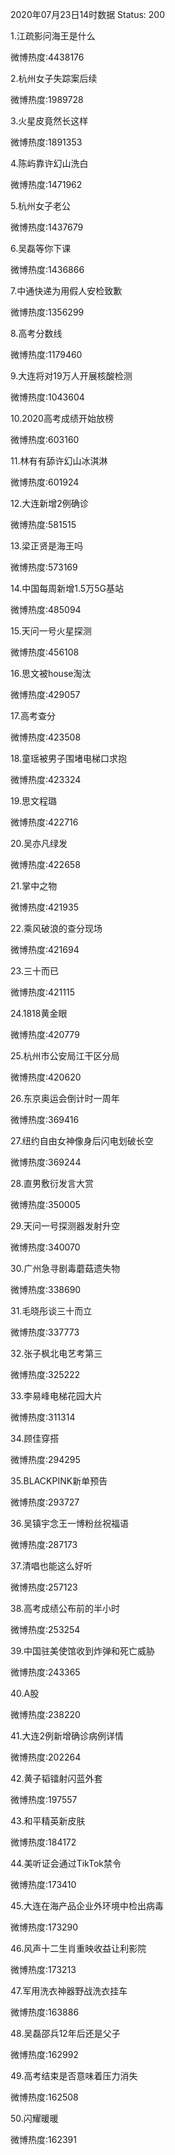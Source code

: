 2020年07月23日14时数据
Status: 200

1.江疏影问海王是什么

微博热度:4438176

2.杭州女子失踪案后续

微博热度:1989728

3.火星皮竟然长这样

微博热度:1891353

4.陈屿靠许幻山洗白

微博热度:1471962

5.杭州女子老公

微博热度:1437679

6.吴磊等你下课

微博热度:1436866

7.中通快递为用假人安检致歉

微博热度:1356299

8.高考分数线

微博热度:1179460

9.大连将对19万人开展核酸检测

微博热度:1043604

10.2020高考成绩开始放榜

微博热度:603160

11.林有有舔许幻山冰淇淋

微博热度:601924

12.大连新增2例确诊

微博热度:581515

13.梁正贤是海王吗

微博热度:573169

14.中国每周新增1.5万5G基站

微博热度:485094

15.天问一号火星探测

微博热度:456108

16.思文被house淘汰

微博热度:429057

17.高考查分

微博热度:423508

18.童瑶被男子围堵电梯口求抱

微博热度:423324

19.思文程璐

微博热度:422716

20.吴亦凡绿发

微博热度:422658

21.掌中之物

微博热度:421935

22.乘风破浪的查分现场

微博热度:421694

23.三十而已

微博热度:421115

24.1818黄金眼

微博热度:420779

25.杭州市公安局江干区分局

微博热度:420620

26.东京奥运会倒计时一周年

微博热度:369416

27.纽约自由女神像身后闪电划破长空

微博热度:369244

28.直男敷衍发言大赏

微博热度:350005

29.天问一号探测器发射升空

微博热度:340070

30.广州急寻剧毒蘑菇遗失物

微博热度:338690

31.毛晓彤谈三十而立

微博热度:337773

32.张子枫北电艺考第三

微博热度:325222

33.李易峰电梯花园大片

微博热度:311314

34.顾佳穿搭

微博热度:294295

35.BLACKPINK新单预告

微博热度:293727

36.吴镇宇念王一博粉丝祝福语

微博热度:287173

37.清唱也能这么好听

微博热度:257123

38.高考成绩公布前的半小时

微博热度:253254

39.中国驻美使馆收到炸弹和死亡威胁

微博热度:243365

40.A股

微博热度:238220

41.大连2例新增确诊病例详情

微博热度:202264

42.黄子韬镭射闪蓝外套

微博热度:197557

43.和平精英新皮肤

微博热度:184172

44.美听证会通过TikTok禁令

微博热度:173410

45.大连在海产品企业外环境中检出病毒

微博热度:173290

46.风声十二生肖重映收益让利影院

微博热度:173213

47.军用洗衣神器野战洗衣挂车

微博热度:163886

48.吴磊邵兵12年后还是父子

微博热度:162992

49.高考结束是否意味着压力消失

微博热度:162508

50.闪耀暖暖

微博热度:162391

